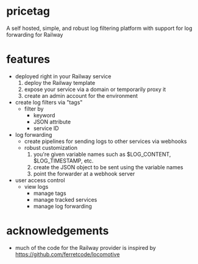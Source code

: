 # pricetag

A self hosted, simple, and robust log filtering platform with support for log forwarding for Railway

# features

-   deployed right in your Railway service
    1. deploy the Railway template
    2. expose your service via a domain or temporarily proxy it
    3. create an admin account for the environment
-   create log filters via "tags"
    -   filter by
        -   keyword
        -   JSON attribute
        -   service ID
-   log forwarding
    -   create pipelines for sending logs to other services via webhooks
    -   robust customization
        1. you're given variable names such as $LOG_CONTENT, $LOG_TIMESTAMP, etc.
        2. create the JSON object to be sent using the variable names
        3. point the forwarder at a webhook server
-   user access control
    -   view logs
        -   manage tags
        -   manage tracked services
        -   manage log forwarding

# acknowledgements

-   much of the code for the Railway provider is inspired by https://github.com/ferretcode/locomotive
